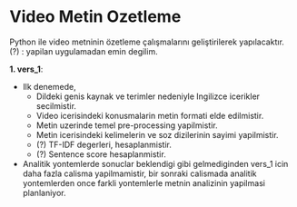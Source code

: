 # Video Metin Ozetleme
Python ile video metninin özetleme çalışmalarını geliştirilerek yapılacaktır.
(?) : yapilan uygulamadan emin degilim.

**1. vers_1**: 
  - Ilk denemede,
    - Dildeki genis kaynak ve terimler nedeniyle Ingilizce icerikler secilmistir.
    - Video icerisindeki konusmalarin metin formati elde edilmistir.
    - Metin uzerinde temel pre-processing yapilmistir.
    - Metin icerisindeki kelimelerin ve soz dizilerinin sayimi yapilmistir.
    - (?) TF-IDF degerleri, hesaplanmistir.
    - (?) Sentence score hesaplanmistir.
  - Analitik yontemlerde sonuclar beklendigi gibi gelmediginden vers_1 icin daha fazla calisma
  yapilmamistir, bir sonraki calismada analitik yontemlerden once farkli yontemlerle metnin
  analizinin yapilmasi planlaniyor.
